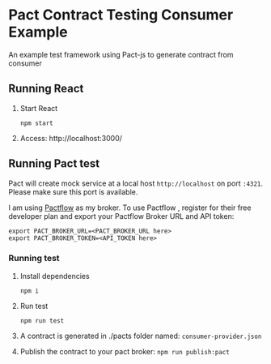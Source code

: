 # Pact Contract Testing Consumer Example

An example test framework using Pact-js to generate contract from consumer

## Running React

1. Start React

   `npm start`
2. Access: http://localhost:3000/


## Running Pact test

Pact will create mock service at a local host `http://localhost` on port `:4321`. Please make sure this port is available.

I am using [Pactflow](https://pactflow.io/) as my broker. To use Pactflow , register for their free developer plan and export your Pactflow Broker URL and API token:

```
export PACT_BROKER_URL=<PACT_BROKER_URL here>
export PACT_BROKER_TOKEN=<API_TOKEN here>
```

### Running test

1. Install dependencies

    `npm i`

2. Run test

    `npm run test`

3. A contract is generated in ./pacts folder named: `consumer-provider.json`

4. Publish the contract to your pact broker:
`npm run publish:pact`


